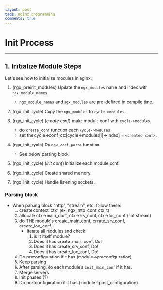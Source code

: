 ```yaml
---
layout: post
tags: nginx programming
comments: true
---
```


# Init Process

---

## 1. Initialize Module Steps

Let's see how to initialize modules in nginx.

1. (ngx_preinit_modules) Update the `ngx_modules` name and index with `ngx_module_names`.
	- `ngx_module_names` and `ngx_modules` are pre-defined in compile time.

2. (ngx_init_cycle) Copy the `ngx_modules` to `cycle->modules`.

3. (ngx_init_cycle) (*create conf*) make module conf with `cycle->modules`.
    - do `create_conf` function each `cycle->modules`
	- set the cycle->conf_ctx[cycle->modules[i]->index] = `<created conf>`.

4. (ngx_init_cycle) Do `ngx_conf_param` function.
	- See below parsing block

5. (ngx_init_cycle) (*init conf*) Initialize each module conf.

6. (ngx_init_cycle) Create shared memory.

7. (ngx_init_cycle) Handle listening sockets.


### Parsing block

- When parsing block "http", "stream", etc. follow these:
	1. create context 'ctx' (ex. ngx_http_conf_ctx_t)
	2. allocate ctx->main_conf, ctx->srv_conf, ctx->loc_conf (not stream)
	3. do THE module's create_main_conf, create_srv_conf, create_loc_conf.
		- iterate all modules and check:
			1. is It itself module?
			2. Does it has create_main_conf, Do!
			3. Does it has create_srv_conf, Do!
			4. Does it has create_loc_conf, Do!
	4. Do preconfiguration if it has (module->preconfiguration)
	5. Keep parsing
	6. After parsing, do each module's `init_main_conf` if it has.
	7. Merge servers
	8. Init phases (?)
	9. Do postconfiguration if it has (module->post_configuration)
